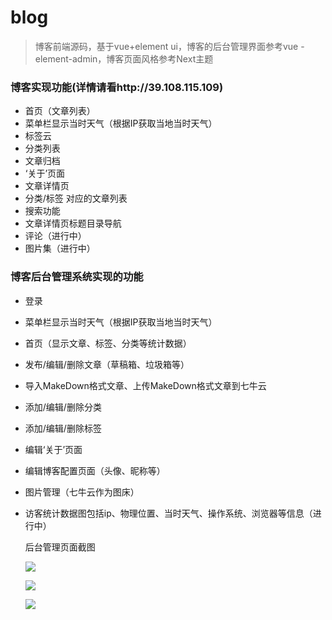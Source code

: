 # blog

> 博客前端源码，基于vue+element ui，博客的后台管理界面参考vue -element-admin，博客页面风格参考Next主题

### 博客实现功能(详情请看http://39.108.115.109)

- 首页（文章列表）
- 菜单栏显示当时天气（根据IP获取当地当时天气）
- 标签云
- 分类列表
- 文章归档
- ‘关于’页面
- 文章详情页
- 分类/标签 对应的文章列表
- 搜索功能
- 文章详情页标题目录导航
- 评论（进行中）
- 图片集（进行中）

### 博客后台管理系统实现的功能

- 登录

- 菜单栏显示当时天气（根据IP获取当地当时天气）

- 首页（显示文章、标签、分类等统计数据）

- 发布/编辑/删除文章（草稿箱、垃圾箱等）

- 导入MakeDown格式文章、上传MakeDown格式文章到七牛云

- 添加/编辑/删除分类

- 添加/编辑/删除标签

- 编辑‘关于’页面

- 编辑博客配置页面（头像、昵称等）

- 图片管理（七牛云作为图床）

- 访客统计数据图包括ip、物理位置、当时天气、操作系统、浏览器等信息（进行中）

   

  后台管理页面截图

  

  ![](http://image.caoyuqian.cn/Jietu20190219-134259.jpg)

  ![](http://image.caoyuqian.cn/Jietu20190219-134339.jpg)

  ![](http://image.caoyuqian.cn/Jietu20190219-134932.jpg)